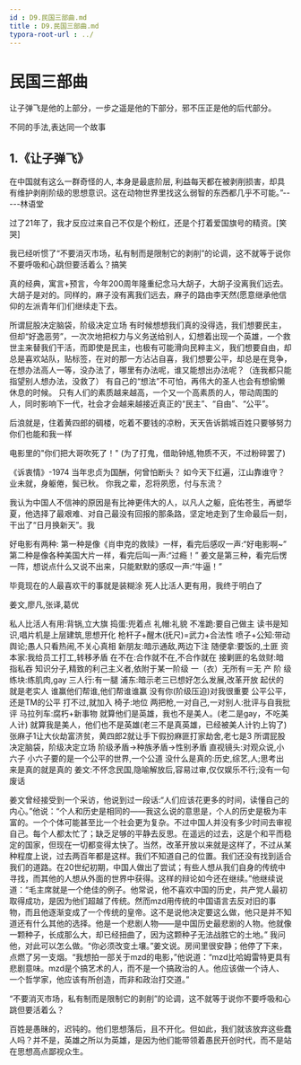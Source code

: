 ```yaml
---
id : D9.民国三部曲.md
title : D9.民国三部曲.md
typora-root-url : ../
---
```




# 民国三部曲

让子弹飞是他的上部分，一步之遥是他的下部分，邪不压正是他的后代部分。 

不同的手法,表达同一个故事





##  1.《让子弹飞》

在中国就有这么一群奇怪的人, 本身是最底阶层, 利益每天都在被剥削损害，却具有维护剥削阶级的思想意识。这在动物世界里找这么弱智的东西都几乎不可能。”-----林语堂 

过了21年了，我才反应过来自己不仅是个粉红，还是个打着爱国旗号的精资。[笑哭] 

我已经听惯了“不要消灭市场，私有制而是限制它的剥削”的论调，这不就等于说你不要呼吸和心跳但要活着么？搞笑

真的经典，寓言+预言，今年200周年隆重纪念马大胡子，大胡子没离我们远去。大胡子是对的。同样的，麻子没有离我们远去，麻子的路由李天然(愿意继承他信仰的左派青年们)们继续走下去。 

所谓屁股决定脑袋，阶级决定立场
有时候想想我们真的没得选，我们想要民主，但却“好逸恶劳”，一次次地把权力与义务送给别人，幻想着出现一个英雄，一个救世主来替我们干活，而即使是民主，也极有可能滑向民粹主义，我们想要自由，却总是喜欢站队，贴标签，在对的那一方沾沾自喜，我们想要公平，却总是在竞争，在想办法高人一等，没办法了，哪里有办法呢，谁又能想出办法呢？（连我都只能指望别人想办法，没救了） 
有自己的“想法”不可怕，再伟大的圣人也会有想偷懒休息的时候。
只有人们的素质越来越高，一个又一个高素质的人，带动周围的人，同时影响下一代，社会才会越来越接近真正的“民主”、“自由”、“公平”。 

后浪就是，住着黄四郎的碉楼，吃着不要钱的凉粉，天天告诉鹅城百姓只要够努力你们也能和我一样 

电影里的"你们把大哥吹死了！" (为了打鬼，借助钟馗,物质不灭，不过粉碎罢了)



《诉衷情》-1974
当年忠贞为国酬，何曾怕断头？
如今天下红遍，江山靠谁守？
业未就，身躯倦，鬓已秋。
你我之辈，忍将夙愿，付与东流？ 

我认为中国人不信神的原因是有比神更伟大的人，以凡人之躯，庇佑苍生，再塑华夏，他选择了最艰难、对自己最没有回报的那条路，坚定地走到了生命最后一刻，干出了“日月换新天”。我

好电影有两种:
第一种是像《肖申克的救赎》一样，看完后感叹一声:“好电影啊~”
第二种是像各种美国大片一样，看完后叫一声:“过瘾！”
姜文是第三种，看完后愣一阵，想说点什么又说不出来，只能默默的感叹一声:“牛逼！” 

毕竟现在的人最喜欢干的事就是装糊涂 
死人比活人更有用，我终于明白了 



姜文,廖凡,张译,葛优


私人比活人有用:背锅,立大旗
捣蛋:兜着点
礼帽:礼貌
不准跪:要自己做主
读书是知识,唱片机是上层建筑,思想开化
枪杆子+醒木(抚尺)=武力+合法性
喷子+公知:带动舆论;愚人只看热闹,不关心真相
新朋友:暗示通敌,两边下注
随便拿:要饭的,土匪
资本家:我给员工打工,转移矛盾
在不在:合作就不在,不合作就在
接剿匪的名敛财:暗指私吞
知识分子,精致的利己主义者,依附于某一阶级
一（衣）无所有＝无 产 阶 级
练块:练肌肉,gay
三人行:有一腿
浦东:暗示老三已想好怎么发展,改革开放
起伏的就是老实人
谁赢他们帮谁,他们帮谁谁赢
没有你(阶级压迫)对我很重要
公平公平，还是TM的公平
打不过,就加入
椅子:地位
两把枪,一对自己,一对别人:批评与自我批评
马拉列车:腐朽+新事物
就算他们是英雄，我也不是美人。(老二是gay，不吃美人计)
就算我是美人，他们也不是英雄(老三不是真英雄，已经被美人计钓上钩了)
张麻子1让大伙劫富济贫，黄四郎2就让手下假扮麻匪打家劫舍,老七是3
所谓屁股决定脑袋，阶级决定立场
阶级矛盾→种族矛盾→性别矛盾
直视镜头:对观众说,小六子
小六子要的是一个公平的世界,一个公道
没什么是真的:历史,综艺,人;思考出来是真的就是真的
姜文:不怀念民国,隐喻解放后,容易过审,仅仅娱乐不行;没有一句废话

姜文曾经接受到一个采访，他说到过一段话:“人们应该花更多的时间，读懂自己的内心。”他说：“个人和历史是相同的——我这么说的意思是，个人的历史是极为丰富的。一个个体可能甚至比一个社会更为复杂。不过中国人并没有多少时间去审视自己。每个人都太忙了；缺乏足够的平静去反思。在遥远的过去，这是个和平而稳定的国家，但现在一切都变得太快了。当然，改革开放以来就是这样了，不过从某种程度上说，过去两百年都是这样。我们不知道自己的位置。我们还没有找到适合我们的道路。在20世纪初期，中国人做出了尝试；有些人想从我们自身的传统中寻找，而其他的人想从外面的世界中获得。这样的辩论如今还在继续。”他继续说道：“毛主席就是一个绝佳的例子。他常说，他不喜欢中国的历史，共产党人最初取得成功，是因为他们超越了传统。然而mzd用传统的中国语言去反对旧的事物，而且他逐渐变成了一个传统的皇帝。这不是说他决定要这么做，他只是并不知道还有什么其他的选择。他是一个悲剧人物——是中国历史最悲剧的人物。他就像一颗种子，长成那么大，却已经扭曲了，因为这颗种子无法战胜它的土地。”
我问他，对此可以怎么做。“你必须改变土壤。”姜文说。房间里很安静；他停了下来，点燃了另一支烟。“我想拍一部关于mzd的电影，”他说道：“mzd比哈姆雷特更具有悲剧意味。mzd是个搞艺术的人，而不是一个搞政治的人。他应该做一个诗人、一个哲学家，他应该有所创造，而非和政治打交道。”

“不要消灭市场，私有制而是限制它的剥削”的论调，这不就等于说你不要呼吸和心跳但要活着么？

百姓是愚昧的，迟钝的。他们思想落后，且不开化。但如此，我们就该放弃这些蠢人吗？并不是，英雄之所以为英雄，是因为他们能带领着愚民开创时代，而不是站在思想高点鄙视众生。
